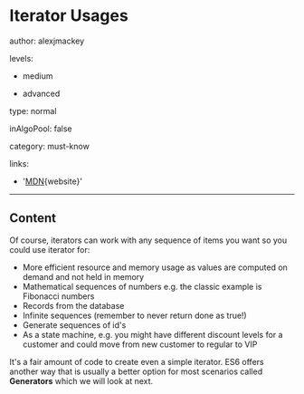 # Iterator Usages
author: alexjmackey

levels:

  - medium

  - advanced

type: normal

inAlgoPool: false

category: must-know

links:
  
  - '[MDN](https://developer.mozilla.org/en-US/docs/Web/JavaScript/Reference/Iteration_protocols){website}'
  
---
## Content

Of course, iterators can work with any sequence of items you want so you could use iterator for: 

* More efficient resource and memory usage as values are computed on demand and not held in memory
* Mathematical sequences of numbers e.g. the classic example is Fibonacci numbers
* Records from the database
* Infinite sequences (remember to never return done as true!)
* Generate sequences of id's
* As a state machine, e.g. you might have different discount levels for a customer and could move from new customer to regular to VIP

It's a fair amount of code to create even a simple iterator. ES6 offers another way that is usually a better option for most scenarios called **Generators** which we will look at next.
